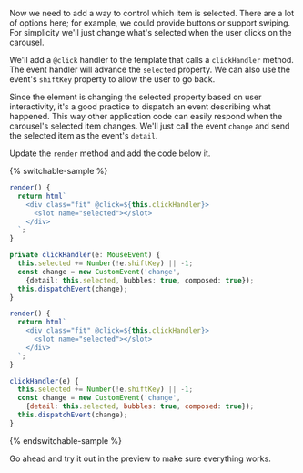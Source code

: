 Now we need to add a way to control which item is selected. There are a lot of
options here; for example, we could provide buttons or support swiping.
For simplicity we'll just change what's selected when the user clicks on the
carousel.

We'll add a `@click` handler to the template that calls a `clickHandler` method.
The event handler will advance the `selected` property. We can also use the
event's `shiftKey` property to allow the user to go back.

Since the element is changing the selected property based on user interactivity,
it's a good practice to dispatch an event describing what happened. This way
other application code can easily respond when the carousel's selected item
changes. We'll just call the event `change` and send the selected item as
the event's `detail`.

Update the `render` method and add the code below it.

{% switchable-sample %}

```ts
render() {
  return html`
    <div class="fit" @click=${this.clickHandler}>
      <slot name="selected"></slot>
    </div>
  `;
}

private clickHandler(e: MouseEvent) {
  this.selected += Number(!e.shiftKey) || -1;
  const change = new CustomEvent('change',
    {detail: this.selected, bubbles: true, composed: true});
  this.dispatchEvent(change);
}
```

```js
render() {
  return html`
    <div class="fit" @click=${this.clickHandler}>
      <slot name="selected"></slot>
    </div>
  `;
}

clickHandler(e) {
  this.selected += Number(!e.shiftKey) || -1;
  const change = new CustomEvent('change',
    {detail: this.selected, bubbles: true, composed: true});
  this.dispatchEvent(change);
}
```

{% endswitchable-sample %}

Go ahead and try it out in the preview to make sure everything works.
